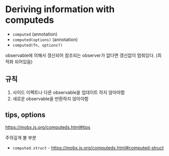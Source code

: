# Deriving information with computeds

- `computed` (annotation)
- `computed(options)` (annotation)
- `computed(fn, options?)`

observable에 의해서 갱신되어 참조되는 observer가 없다면 갱신없이 멈춰있다. (최적화 되어있음)

## 규칙

1. 사이드 이펙트나 다른 observable을 업데이트 하지 않아야함
2. 새로운 observable을 반환하지 않아야함

## tips, options

https://mobx.js.org/computeds.html#tips

주의깊게 볼 부분

- `computed.struct` - https://mobx.js.org/computeds.html#computed-struct
